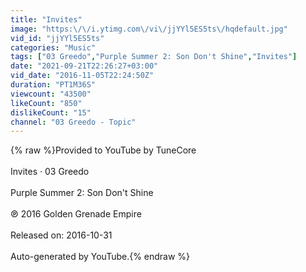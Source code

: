 ```yaml
---
title: "Invites"
image: "https:\/\/i.ytimg.com\/vi\/jjYYl5ES5ts\/hqdefault.jpg"
vid_id: "jjYYl5ES5ts"
categories: "Music"
tags: ["03 Greedo","Purple Summer 2: Son Don't Shine","Invites"]
date: "2021-09-21T22:26:27+03:00"
vid_date: "2016-11-05T22:24:50Z"
duration: "PT1M36S"
viewcount: "43500"
likeCount: "850"
dislikeCount: "15"
channel: "03 Greedo - Topic"
---
```

{% raw %}Provided to YouTube by TuneCore<br /><br />Invites · 03 Greedo<br /><br />Purple Summer 2: Son Don't Shine<br /><br />℗ 2016 Golden Grenade Empire<br /><br />Released on: 2016-10-31<br /><br />Auto-generated by YouTube.{% endraw %}
